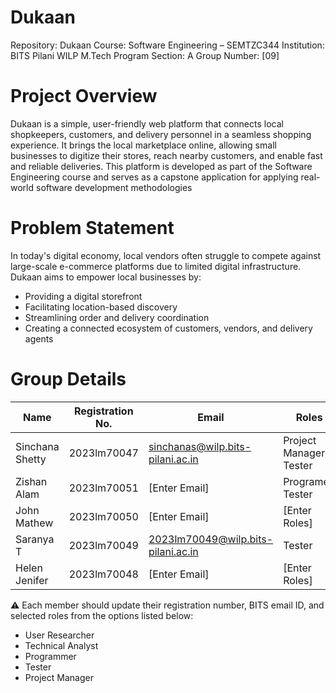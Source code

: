 # Dukaan
Repository: Dukaan
Course: Software Engineering – SEMTZC344
Institution: BITS Pilani WILP M.Tech Program
Section: A
Group Number: [09]
# Project Overview
Dukaan is a simple, user-friendly web platform that connects local shopkeepers, customers, and delivery personnel in a seamless shopping experience. It brings the local marketplace online, allowing small businesses to digitize their stores, reach nearby customers, and enable fast and reliable deliveries.
This platform is developed as part of the Software Engineering course and serves as a capstone application for applying real-world software development methodologies
# Problem Statement
In today's digital economy, local vendors often struggle to compete against large-scale e-commerce platforms due to limited digital infrastructure. Dukaan aims to empower local businesses by:
- Providing a digital storefront
- Facilitating location-based discovery
- Streamlining order and delivery coordination
- Creating a connected ecosystem of customers, vendors, and delivery agents
# Group Details

| Name             | Registration No. | Email              | Roles                        |
|------------------|------------------|---------------------|-------------------------------|
| Sinchana Shetty  | 2023lm70047      | sinchanas@wilp.bits-pilani.ac.in | Project Manager & Tester  |
| Zishan Alam      | 2023lm70051      | [Enter Email]       | Programer, Tester            |
| John Mathew      | 2023lm70050      | [Enter Email]       | [Enter Roles]                 |
| Saranya T        | 2023lm70049      | 2023lm70049@wilp.bits-pilani.ac.in | Tester           |
| Helen Jenifer    | 2023lm70048      | [Enter Email]       | [Enter Roles]                 |

⚠️ Each member should update their registration number, BITS email ID, and selected roles from the options listed below:

- User Researcher
- Technical Analyst
- Programmer
- Tester
- Project Manager



